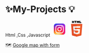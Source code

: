 # ✨My-Projects 💡 
Html ,Css ,Javascript
<img src="insta.png" width ="50px">
<img src="html-tutorial.png" width ="50px">


 🗺️ <a href="https://manishdeveloper333.github.io/web-template-by-table/form google map.html">Google map with form</a>
